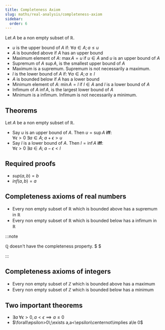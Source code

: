 ```yaml
---
title: Completeness Axiom
slug: maths/real-analysis/completeness-axiom
sidebar:
  order: 6
---
```


Let $A$ be a non empty subset of $\mathbb{R}$.

- $u$ is the upper bound of $A$ if: $\forall a\in A;a\le u$
- $A$ is bounded above if $A$ has an upper bound
- Maximum element of $A$: $\max{A} = u$ if $u\in A$ and $u$ is an upper bound of
  $A$
- Supremum of $A$ $\sup{A}$, is the smallest upper bound of $A$
- Maximum is a supremum. Supremum is not necessarily a maximum.
- $l$ is the lower bound of $A$ if: $\forall a\in A;a\ge l$
- $A$ is bounded below if $A$ has a lower bound
- Minimum element of $A$: $\min{A} = l$ if $l\in A$ and $l$ is a lower bound of
  $A$
- Infimum of $A$ $\inf{A}$, is the largest lower bound of $A$
- Minimum is a infimum. Infimum is not necessarily a minimum.

## Theorems

Let $A$ be a non empty subset of $\mathbb{R}$.

- Say $u$ is an upper bound of $A$. Then $u= \sup A$ **iff**:  
  $\forall \epsilon \gt 0\;\exists a \in A;\;a + \epsilon \gt u$
- Say $l$ is a lower bound of $A$. Then $l= \inf A$ **iff**:  
  $\forall \epsilon \gt 0\;\exists a \in A;\;a - \epsilon \lt l$

## Required proofs

- $sup(a,b)=b$
- $inf(a,b)=a$

## Completeness axioms of real numbers

- Every non empty subset of $\mathbb{R}$ which is bounded above has a supremum
  in $\mathbb{R}$
- Every non empty subset of $\mathbb{R}$ which is bounded below has a infimum in
  $\mathbb{R}$

:::note

$\mathbb{Q}$ doesn't have the completeness property. $ $

:::

## Completeness axioms of integers

- Every non empty subset of $\mathbb{Z}$ which is bounded above has a maximum
- Every non empty subset of $\mathbb{Z}$ which is bounded below has a minimum

## Two important theorems

- $\exists a\;\forall\epsilon>0,a<\epsilon\implies a\le 0$
- $\forall\epsilon>0\;\exists a,a<\epsilon\centernot\implies a\le 0$
